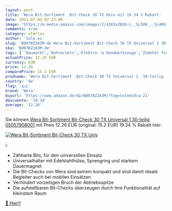 ```yaml
---
layout: post
title: 'Wera Bit-Sortiment  Bit-Check 30 TX Univ mit 19.34 % Rabatt'
date: 2021-07-04 07:23:08
image: 'https://m.media-amazon.com/images/I/41KUx2NIH-L._SL500_._SL400_.jpg'
comments: true
category: ofertas
author: 'tole.es'
slug: 'B007BZ2A3M-de Wera Bit-Sortiment Bit-Check 30 TX Universal 1 30-teilig...'
sku: 'B007BZ2A3M-de'
tags: [ 'Baumarkt','Bohrersets','Elektro- & Handwerkzeuge','Zubehör für Elektrowerkzeuge','wera', ]
actualPrice: 12.26 EUR
currency: EUR
price: 12.26
comparePrice: 15.2 EUR
prodname: 'Wera Bit-Sortiment  Bit-Check 30 TX Universal 1  30-teilig  05057908001'
country: 'de'
flag: '🇩🇪'
brand: 'Wera'
buyurl: 'https://www.amazon.de/dp/B007BZ2A3M/?tag=tolees0ca-21'
descuento: '19.34'
average: '12.26'
---
```


Sie können [Wera Bit-Sortiment  Bit-Check 30 TX Universal 1  30-teilig  05057908001](https://www.amazon.de/dp/B007BZ2A3M/?tag=tolees0ca-21) mit Preis 12.26 EUR (original: 15.2 EUR) 19.34 % Rabatt hier:

[![Wera Bit-Sortiment  Bit-Check 30 TX Univ](https://m.media-amazon.com/images/I/41KUx2NIH-L._SL500_._SL400_.jpg)](https://www.amazon.de/dp/B007BZ2A3M/?tag=tolees0ca-21)

ℹ️:

- Zähharte Bits, für den universellen Einsatz
- Universalhalter mit Edelstahlhülse, Sprengring und starkem Dauermagnet
- Die Bit-Checks von Wera sind extrem kompakt und sind damit ideale Begleiter auch bei mobilen Einsätzen
- Verhindert vorzeitigen Bruch der Abtriebsspitze
- Die aufstellbaren Bit-Checks überzeugen durch ihre Funktionalität auf kleinstem Raum

[🛒 Hier!!](https://www.amazon.de/dp/B007BZ2A3M/?tag=tolees0ca-21)
